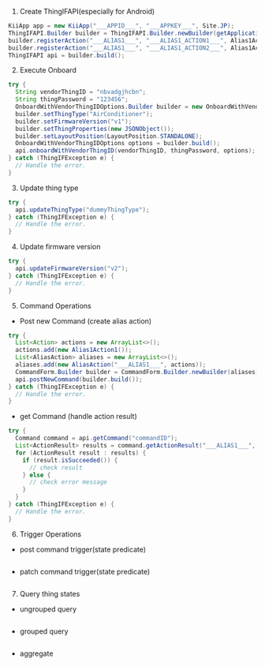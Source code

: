 1. Create ThingIFAPI(especially for Android) 

```java
KiiApp app = new KiiApp("___APPID___", "___APPKEY___", Site.JP);
ThingIFAPI.Builder builder = ThingIFAPI.Builder.newBuilder(getApplicationContext(), app, owner);
builder.registerAction("___ALIAS1___", "___ALIAS1_ACTION1___", Alias1Action1.class);
builder.registerAction("___ALIAS1___", "___ALIAS1_ACTION2___", Alias1Action2.class);
ThingIFAPI api = builder.build();
```

2. Execute Onboard

```java
try {
  String vendorThingID = "nbvadgjhcbn";
  String thingPassword = "123456";
  OnboardWithVendorThingIDOptions.Builder builder = new OnboardWithVendorThingIDOptions.Builder();
  builder.setThingType("AirConditioner");
  builder.setFirmwareVersion("v1");
  builder.setThingProperties(new JSONObject());
  builder.setLayoutPosition(LayoutPosition.STANDALONE);
  OnboardWithVendorThingIDOptions options = builder.build();
  api.onboardWithVendorThingID(vendorThingID, thingPassword, options);
} catch (ThingIFException e) {
  // Handle the error.
}
```

3. Update thing type 
```java
try {
  api.updateThingType("dummyThingType");
} catch (ThingIFException e) {
  // Handle the error.
}
```

4. Update firmware version 
```java
try {
  api.updateFirmwareVersion("v2");
} catch (ThingIFException e) {
  // Handle the error.
}
```

5. Command Operations
  - Post new Command (create alias action)
```java
try {
  List<Action> actions = new ArrayList<>();
  actions.add(new Alias1Action1());
  List<AliasAction> aliases = new ArrayList<>();
  aliases.add(new AliasAction("___ALIAS1___", actions));
  CommandForm.Builder builder = CommandForm.Builder.newBuilder(aliases);
  api.postNewCommand(builder.build());
} catch (ThingIFException e) {
  // Handle the error.
}
```

  - get Command (handle action result) 
```java
try {
  Command command = api.getCommand("commandID");
  List<ActionResult> results = command.getActionResult("___ALIAS1___", "___ALIAS1_ACTION1___");
  for (ActionResult result : results) {
    if (result.isSucceeded()) {
      // check result
    } else {
      // check error message
    }
  }
} catch (ThingIFException e) {
  // Handle the error.
}
```

6. Trigger Operations
  - post command trigger(state predicate)
```java
```

  - patch command trigger(state predicate)
```java
```

7. Query thing states
  - ungrouped query
```java
```

  - grouped query
```java
```

  - aggregate
```java
```

